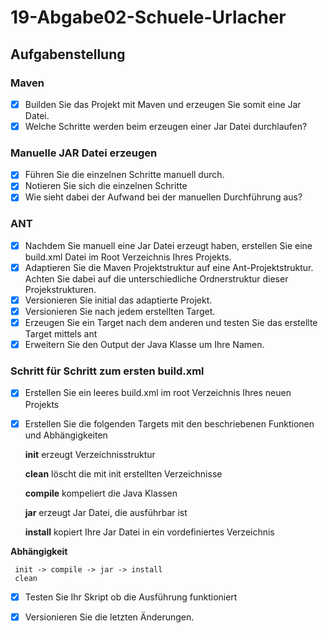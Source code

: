 # 19-Abgabe02-Schuele-Urlacher

## Aufgabenstellung
  ### Maven
   - [x] Builden Sie das Projekt mit Maven und erzeugen Sie somit eine Jar Datei.
   - [X] Welche Schritte werden beim erzeugen einer Jar Datei durchlaufen?

   ### Manuelle JAR Datei erzeugen
   - [x] Führen Sie die einzelnen Schritte manuell durch.
   - [x] Notieren Sie sich die einzelnen Schritte
   - [X] Wie sieht dabei der Aufwand bei der manuellen Durchführung aus?
    
   ### ANT
   - [x] Nachdem Sie manuell eine Jar Datei erzeugt haben, erstellen Sie eine build.xml Datei im Root Verzeichnis Ihres Projekts.
   - [x] Adaptieren Sie die Maven Projektstruktur auf eine Ant-Projektstruktur. Achten Sie dabei auf die unterschiedliche Ordnerstruktur dieser Projekstrukturen.
   - [x] Versionieren Sie initial das adaptierte Projekt.
   - [x] Versionieren Sie nach jedem erstellten Target.
   - [x] Erzeugen Sie ein Target nach dem anderen und testen Sie das erstellte Target mittels ant <target-name>
   - [x] Erweitern Sie den Output der Java Klasse um Ihre Namen.
 
  ### Schritt für Schritt zum ersten build.xml
   - [x] Erstellen Sie ein leeres build.xml im root Verzeichnis Ihres neuen Projekts
   - [x] Erstellen Sie die folgenden Targets mit den beschriebenen Funktionen und Abhängigkeiten
   
     **init**
       erzeugt Verzeichnisstruktur
       
     **clean**
       löscht die mit init erstellten Verzeichnisse
       
     **compile**
       kompeliert die Java Klassen
       
     **jar**
       erzeugt Jar Datei, die ausführbar ist
       
     **install**
       kopiert Ihre Jar Datei in ein vordefiniertes Verzeichnis
 
       
   **Abhängigkeit**
     
     init -> compile -> jar -> install 
     clean
       
   - [x] Testen Sie Ihr Skript ob die Ausführung funktioniert
   - [x] Versionieren Sie die letzten Änderungen.

